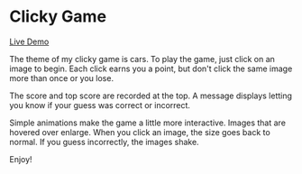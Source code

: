 # Clicky Game

[Live Demo](https://ajpenalosa.github.io/clicky-game/)

The theme of my clicky game is cars. To play the game, just click on an image to begin. Each click earns you a point, but don't click the same image more than once or you lose.

The score and top score are recorded at the top. A message displays letting you know if your guess was correct or incorrect.

Simple animations make the game a little more interactive. Images that are hovered over enlarge. When you click an image, the size goes back to normal. If you guess incorrectly, the images shake.

Enjoy!
